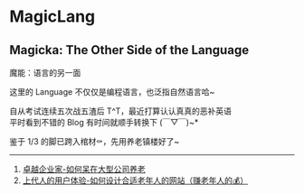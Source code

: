 # MagicLang

## Magicka: The Other Side of the Language

魔能：语言的另一面

这里的 Language 不仅仅是编程语言，也泛指自然语言哈~

自从考试连续五次战五渣后 T\^T，最近打算认认真真的恶补英语  
平时看到不错的 Blog 有时间就顺手转换下 (￣▽￣)~*

鉴于 1/3 的脚已跨入棺材⚰，先用养老镇楼好了~

---

1. [卓越企业家-如何呆在大型公司养老](Contents/001.md)
1. [上代人的用户体验-如何设计合适老年人的网站（赚老年人的💰）](Contents/002.md)
